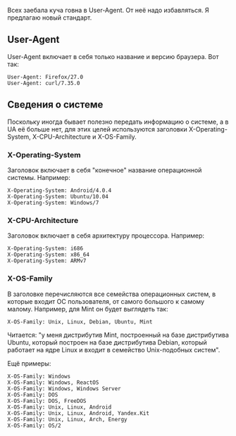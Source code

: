 Всех заебала куча говна в User-Agent. От неё надо избавляться. Я предлагаю новый стандарт.

## User-Agent

User-Agent включает в себя только название и версию браузера. Вот так:

    User-Agent: Firefox/27.0
    User-Agent: curl/7.35.0

## Сведения о системе

Поскольку иногда бывает полезно передать информацию о системе, а в UA её больше нет, для этих целей используются заголовки X-Operating-System, X-CPU-Architecture и X-OS-Family.

### X-Operating-System

Заголовок включает в себя "конечное" название операционной системы. Например:

    X-Operating-System: Android/4.0.4
    X-Operating-System: Ubuntu/10.04
    X-Operating-System: Windows/7

### X-CPU-Architecture

Заголовок включает в себя архитектуру процессора. Например:

    X-Operating-System: i686
    X-Operating-System: x86_64
    X-Operating-System: ARMv7

### X-OS-Family

В заголовке перечисляются все семейства операционных систем, в которые входит ОС пользователя, от самого большого к самому малому. Например, для Mint он будет выглядеть так:

    X-OS-Family: Unix, Linux, Debian, Ubuntu, Mint
    
Читается: "у меня дистрибутив Mint, построенный на базе дистрибутива Ubuntu, который построен на базе дистрибутива Debian, который работает на ядре Linux и входит в семейство Unix-подобных систем".

Ещё примеры:

    X-OS-Family: Windows
    X-OS-Family: Windows, ReactOS
    X-OS-Family: Windows, Windows Server
    X-OS-Family: DOS
    X-OS-Family: DOS, FreeDOS
    X-OS-Family: Unix, Linux, Android
    X-OS-Family: Unix, Linux, Android, Yandex.Kit
    X-OS-Family: Unix, Linux, Arch, Energy
    X-OS-Family: OS/2
